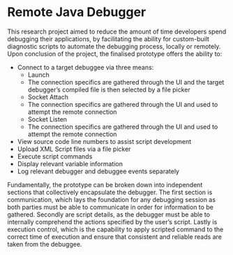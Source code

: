 # Remote Java Debugger

This research project aimed to reduce the amount of time developers spend debugging their applications, by facilitating the ability for custom-built diagnostic scripts to automate the debugging process, locally or remotely.  Upon conclusion of the project, the finalised prototype offers the ability to:
 
* Connect to a target debuggee via three means: 
  * Launch  
   * The connection specifics are gathered through the UI and the target debugger’s compiled file is then selected by a file picker 
  * Socket Attach 
   * The connection specifics are gathered through the UI and used to attempt the remote connection 
  * Socket Listen 
   * The connection specifics are gathered through the UI and used to attempt the remote connection 
* View source code line numbers to assist script development 
* Upload XML Script files via a file picker 
* Execute script commands 
* Display relevant variable information  
* Log relevant debugger and debuggee events separately 

Fundamentally, the prototype can be broken down into independent sections that collectively encapsulate the debugger. The first section is communication, which lays the foundation for any debugging session as both parties must be able to communicate in order for information to be gathered. Secondly are script details, as the debugger must be able to internally comprehend the actions specified by the user’s script. Lastly is execution control, which is the capability to apply scripted command to the correct time of execution and ensure that consistent and reliable reads are taken from the debuggee.  